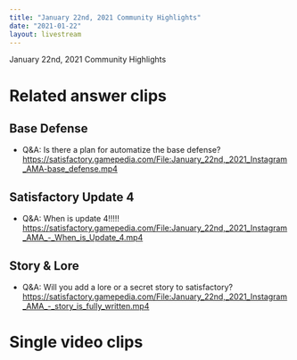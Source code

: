 ```yaml
---
title: "January 22nd, 2021 Community Highlights"
date: "2021-01-22"
layout: livestream
---
```

January 22nd, 2021 Community Highlights

# Related answer clips

## Base Defense
* Q&A: Is there a plan for automatize the base defense? https://satisfactory.gamepedia.com/File:January_22nd,_2021_Instagram_AMA-base_defense.mp4

## Satisfactory Update 4
* Q&A: When is update 4!!!!! https://satisfactory.gamepedia.com/File:January_22nd,_2021_Instagram_AMA_-_When_is_Update_4.mp4

## Story & Lore
* Q&A: Will you add a lore or a secret story to satisfactory? https://satisfactory.gamepedia.com/File:January_22nd,_2021_Instagram_AMA_-_story_is_fully_written.mp4

# Single video clips
